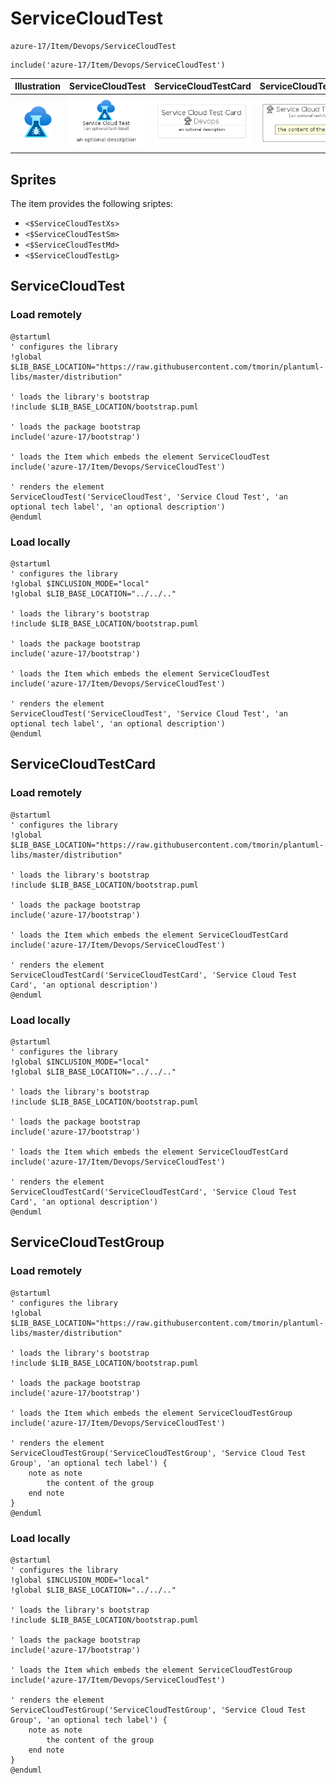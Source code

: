 # ServiceCloudTest


```text
azure-17/Item/Devops/ServiceCloudTest
```

```text
include('azure-17/Item/Devops/ServiceCloudTest')
```



| Illustration | ServiceCloudTest | ServiceCloudTestCard | ServiceCloudTestGroup |
| :---: | :---: | :---: | :---: |
| ![illustration for Illustration](../../../azure-17/Item/Devops/ServiceCloudTest.png) | ![illustration for ServiceCloudTest](../../../azure-17/Item/Devops/ServiceCloudTest.Local.png) | ![illustration for ServiceCloudTestCard](../../../azure-17/Item/Devops/ServiceCloudTestCard.Local.png) | ![illustration for ServiceCloudTestGroup](../../../azure-17/Item/Devops/ServiceCloudTestGroup.Local.png) |



## Sprites
The item provides the following sriptes:

- `<$ServiceCloudTestXs>`
- `<$ServiceCloudTestSm>`
- `<$ServiceCloudTestMd>`
- `<$ServiceCloudTestLg>`





## ServiceCloudTest

### Load remotely
```plantuml
@startuml
' configures the library
!global $LIB_BASE_LOCATION="https://raw.githubusercontent.com/tmorin/plantuml-libs/master/distribution"

' loads the library's bootstrap
!include $LIB_BASE_LOCATION/bootstrap.puml

' loads the package bootstrap
include('azure-17/bootstrap')

' loads the Item which embeds the element ServiceCloudTest
include('azure-17/Item/Devops/ServiceCloudTest')

' renders the element
ServiceCloudTest('ServiceCloudTest', 'Service Cloud Test', 'an optional tech label', 'an optional description')
@enduml
```

### Load locally
```plantuml
@startuml
' configures the library
!global $INCLUSION_MODE="local"
!global $LIB_BASE_LOCATION="../../.."

' loads the library's bootstrap
!include $LIB_BASE_LOCATION/bootstrap.puml

' loads the package bootstrap
include('azure-17/bootstrap')

' loads the Item which embeds the element ServiceCloudTest
include('azure-17/Item/Devops/ServiceCloudTest')

' renders the element
ServiceCloudTest('ServiceCloudTest', 'Service Cloud Test', 'an optional tech label', 'an optional description')
@enduml
```

## ServiceCloudTestCard

### Load remotely
```plantuml
@startuml
' configures the library
!global $LIB_BASE_LOCATION="https://raw.githubusercontent.com/tmorin/plantuml-libs/master/distribution"

' loads the library's bootstrap
!include $LIB_BASE_LOCATION/bootstrap.puml

' loads the package bootstrap
include('azure-17/bootstrap')

' loads the Item which embeds the element ServiceCloudTestCard
include('azure-17/Item/Devops/ServiceCloudTest')

' renders the element
ServiceCloudTestCard('ServiceCloudTestCard', 'Service Cloud Test Card', 'an optional description')
@enduml
```

### Load locally
```plantuml
@startuml
' configures the library
!global $INCLUSION_MODE="local"
!global $LIB_BASE_LOCATION="../../.."

' loads the library's bootstrap
!include $LIB_BASE_LOCATION/bootstrap.puml

' loads the package bootstrap
include('azure-17/bootstrap')

' loads the Item which embeds the element ServiceCloudTestCard
include('azure-17/Item/Devops/ServiceCloudTest')

' renders the element
ServiceCloudTestCard('ServiceCloudTestCard', 'Service Cloud Test Card', 'an optional description')
@enduml
```

## ServiceCloudTestGroup

### Load remotely
```plantuml
@startuml
' configures the library
!global $LIB_BASE_LOCATION="https://raw.githubusercontent.com/tmorin/plantuml-libs/master/distribution"

' loads the library's bootstrap
!include $LIB_BASE_LOCATION/bootstrap.puml

' loads the package bootstrap
include('azure-17/bootstrap')

' loads the Item which embeds the element ServiceCloudTestGroup
include('azure-17/Item/Devops/ServiceCloudTest')

' renders the element
ServiceCloudTestGroup('ServiceCloudTestGroup', 'Service Cloud Test Group', 'an optional tech label') {
    note as note
        the content of the group
    end note
}
@enduml
```

### Load locally
```plantuml
@startuml
' configures the library
!global $INCLUSION_MODE="local"
!global $LIB_BASE_LOCATION="../../.."

' loads the library's bootstrap
!include $LIB_BASE_LOCATION/bootstrap.puml

' loads the package bootstrap
include('azure-17/bootstrap')

' loads the Item which embeds the element ServiceCloudTestGroup
include('azure-17/Item/Devops/ServiceCloudTest')

' renders the element
ServiceCloudTestGroup('ServiceCloudTestGroup', 'Service Cloud Test Group', 'an optional tech label') {
    note as note
        the content of the group
    end note
}
@enduml
```

